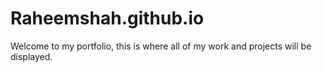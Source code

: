 # Raheemshah.github.io
Welcome to my portfolio, this is where all of my work and projects will be displayed. 
